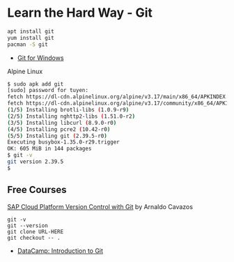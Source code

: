 # Learn the Hard Way - Git

```bash
apt install git
yum install git
pacman -S git
```
- [Git for Windows](https://git-scm.com/downloads)

Alpine Linux  
```bash
$ sudo apk add git
[sudo] password for tuyen:
fetch https://dl-cdn.alpinelinux.org/alpine/v3.17/main/x86_64/APKINDEX.tar.gz
fetch https://dl-cdn.alpinelinux.org/alpine/v3.17/community/x86_64/APKINDEX.tar.gz
(1/5) Installing brotli-libs (1.0.9-r9)
(2/5) Installing nghttp2-libs (1.51.0-r2)
(3/5) Installing libcurl (8.9.0-r0)
(4/5) Installing pcre2 (10.42-r0)
(5/5) Installing git (2.39.5-r0)
Executing busybox-1.35.0-r29.trigger
OK: 605 MiB in 144 packages
$ git -v
git version 2.39.5
$
```

## Free Courses
[SAP Cloud Platform Version Control with Git](https://open.sap.com/courses/git1) by Arnaldo Cavazos


```
git -v
git --version
git clone URL-HERE
git checkout -- .
```


- [DataCamp: Introduction to Git](https://app.datacamp.com/learn/courses/introduction-to-git)
